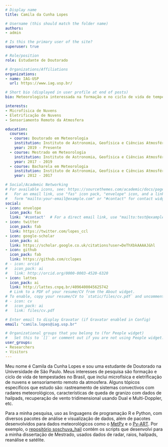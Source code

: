 ```yaml
---
# Display name
title: Camila da Cunha Lopes

# Username (this should match the folder name)
authors:
- admin

# Is this the primary user of the site?
superuser: true

# Role/position
role: Estudante de Doutorado

# Organizations/Affiliations
organizations:
- name: IAG-USP
  url: https://www.iag.usp.br/

# Short bio (displayed in user profile at end of posts)
bio: Meteorologista interessada na formação e no ciclo de vida de tempestades no Brasil.

interests:
- Microfísica de Nuvens
- Eletrificação de Nuvens
- Sensoriamento Remoto da Atmosfera

education:
  courses:
  - course: Doutorado em Meteorologia
    institution: Instituto de Astronomia, Geofísica e Ciências Atmosféricas (IAG-USP)
    year: 2019 - Presente
  - course: Mestrado em Meteorologia
    institution: Instituto de Astronomia, Geofísica e Ciências Atmosféricas (IAG-USP)
    year: 2017 - 2019
  - course: Bacharela em Meteorologia
    institution: Instituto de Astronomia, Geofísica e Ciências Atmosféricas (IAG-USP)
    year: 2012 - 2017

# Social/Academic Networking
# For available icons, see: https://sourcethemes.com/academic/docs/page-builder/#icons
#   For an email link, use "fas" icon pack, "envelope" icon, and a link in the
#   form "mailto:your-email@example.com" or "#contact" for contact widget.
social:
- icon: envelope
  icon_pack: fas
  link: '#contact'  # For a direct email link, use "mailto:test@example.org".
- icon: twitter
  icon_pack: fab
  link: https://twitter.com/lopes_ccl
- icon: google-scholar
  icon_pack: ai
  link: https://scholar.google.co.uk/citations?user=DeThXbkAAAAJ&hl
- icon: github
  icon_pack: fab
  link: https://github.com/cclopes
# - icon: orcid
#   icon_pack: ai
#   link: http://orcid.org/0000-0003-4520-6320
- icon: lattes
  icon_pack: ai
  link: http://lattes.cnpq.br/4096400045625742
  # Link to a PDF of your resume/CV from the About widget.
# To enable, copy your resume/CV to `static/files/cv.pdf` and uncomment the lines below.
# - icon: cv
#   icon_pack: ai
#   link: files/cv.pdf

# Enter email to display Gravatar (if Gravatar enabled in Config)
email: "camila.lopes@iag.usp.br"

# Organizational groups that you belong to (for People widget)
#   Set this to `[]` or comment out if you are not using People widget.
user_groups:
- Researchers
- Visitors
---
```


Meu nome é Camila da Cunha Lopes e sou uma estudante de Doutorado na Universidade de São Paulo. Meus interesses de pesquisa são formação e ciclo de vida de tempestades no Brasil, que inclui microfísica e eletrificação de nuvens e sensoriamento remoto da atmosfera. Alguns tópicos específicos que estudo são: rastreamento de sistemas convectivos com radares meteorológicos, características de queda de granizo com dados de hailpads, recuperação de vento tridimensional usando Dual e Multi-Doppler, etc.

Para a minha pesquisa, uso as linguagens de programação R e Python, com diversos pacotes de análise e visualização de dados, além de pacotes desenvolvidos para dados meteorológicos como o [MetPy](https://unidata.github.io/MetPy/latest/index.html) e o [Py-ART](https://arm-doe.github.io/pyart/). Por exemplo, o [repositório soschuva_hail](https://github.com/cclopes/soschuva_hail) contém os scripts que desenvolvi para a minha dissertação de Mestrado, usados dados de radar, raios, hailpads, reanálise e satélite.
